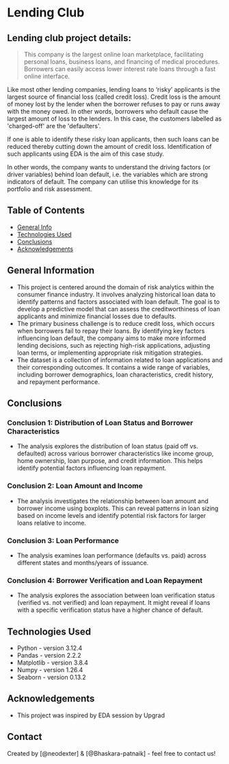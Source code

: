 # Lending Club
## Lending club project details:
> This company is the largest online loan marketplace, facilitating personal loans, business loans, and financing of medical procedures. Borrowers can easily access lower interest rate loans through a fast online interface.

Like most other lending companies, lending loans to ‘risky’ applicants is the largest source of financial loss (called credit loss). Credit loss is the amount of money lost by the lender when the borrower refuses to pay or runs away with the money owed. In other words, borrowers who default cause the largest amount of loss to the lenders. In this case, the customers labelled as 'charged-off' are the 'defaulters'.

If one is able to identify these risky loan applicants, then such loans can be reduced thereby cutting down the amount of credit loss. Identification of such applicants using EDA is the aim of this case study.

In other words, the company wants to understand the driving factors (or driver variables) behind loan default, i.e. the variables which are strong indicators of default. The company can utilise this knowledge for its portfolio and risk assessment.


## Table of Contents
* [General Info](#general-information)
* [Technologies Used](#technologies-used)
* [Conclusions](#conclusions)
* [Acknowledgements](#acknowledgements)

<!-- You can include any other section that is pertinent to your problem -->

## General Information
- This project is centered around the domain of risk analytics within the consumer finance industry. It involves analyzing historical loan data to identify patterns and factors associated with loan default. The goal is to develop a predictive model that can assess the creditworthiness of loan applicants and minimize financial losses due to defaults.
- The primary business challenge is to reduce credit loss, which occurs when borrowers fail to repay their loans. By identifying key factors influencing loan default, the company aims to make more informed lending decisions, such as rejecting high-risk applications, adjusting loan terms, or implementing appropriate risk mitigation strategies.
- The dataset is a collection of information related to loan applications and their corresponding outcomes. It contains a wide range of variables, including borrower demographics, loan characteristics, credit history, and repayment performance.


## Conclusions
### Conclusion 1: Distribution of Loan Status and Borrower Characteristics
- The analysis explores the distribution of loan status (paid off vs. defaulted) across various borrower characteristics like income group, home ownership, loan purpose, and credit information. This helps identify potential factors influencing loan repayment.
### Conclusion 2: Loan Amount and Income
- The analysis investigates the relationship between loan amount and borrower income using boxplots. This can reveal patterns in loan sizing based on income levels and identify potential risk factors for larger loans relative to income.
### Conclusion 3: Loan Performance
- The analysis examines loan performance (defaults vs. paid) across different states and months/years of issuance.
### Conclusion 4: Borrower Verification and Loan Repayment
- The analysis explores the association between loan verification status (verified vs. not verified) and loan repayment. It might reveal if loans with a specific verification status have a higher chance of default.


## Technologies Used
- Python - version 3.12.4
- Pandas - version 2.2.2
- Matplotlib - version 3.8.4
- Numpy - version 1.26.4
- Seaborn - version 0.13.2


## Acknowledgements

- This project was inspired by EDA session by Upgrad


## Contact
Created by [@neodexter] & [@Bhaskara-patnaik] - feel free to contact us!



